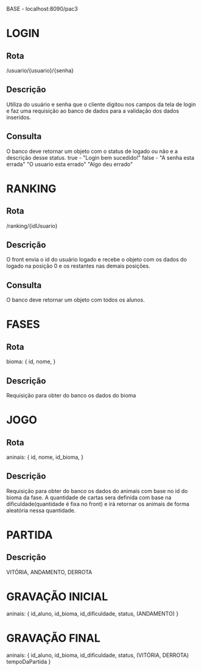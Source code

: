 
BASE - localhost:8090/pac3

# LOGIN

## Rota
/usuario/{usuario}/{senha}

## Descrição
Utiliza do usuário e senha que o cliente digitou nos campos da tela de login e faz uma requisição ao banco de dados para a validação dos dados inseridos.

## Consulta
O banco deve retornar um objeto com o status de logado ou não e a descrição desse status.
true - "Login bem sucedido!"
false - "A senha esta errada"
        "O usuario esta errado"
        "Algo deu errado"


# RANKING

## Rota
/ranking/{idUsuario}

## Descrição
O front envia o id do usuário logado e recebe o objeto com os dados do logado na posição 0 e os restantes nas demais posições.

## Consulta
O banco deve retornar um objeto com todos os alunos.

# FASES

## Rota
bioma: {
        id,
        nome,
}

## Descrição
Requisição para obter do banco os dados do bioma

# JOGO

## Rota
aninais: {
        id,
        nome,
        id_bioma,
}

## Descrição
Requisição para obter do banco os dados do animais com base no id do bioma da fase.
A quantidade de cartas sera definida com base na dificuldade(quantidade é fixa no front) e irá retornar os animais de forma aleatória nessa quantidade.

# PARTIDA

## Descrição

VITÓRIA, ANDAMENTO, DERROTA

# GRAVAÇÃO INICIAL

aninais: {
        id_aluno,
        id_bioma,
        id_dificuldade,
        status, (ANDAMENTO)
}

# GRAVAÇÃO FINAL

aninais: {
        id_aluno,
        id_bioma,
        id_dificuldade,
        status, (VITÓRIA, DERROTA)
        tempoDaPartida
}